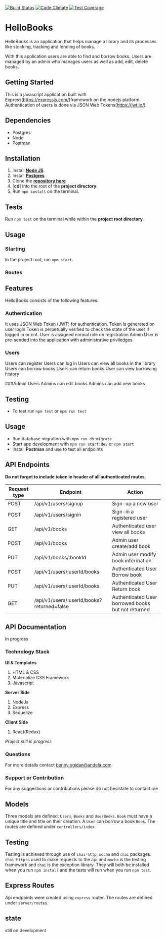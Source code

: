[![Build Status](https://travis-ci.org/benfluleck/HelloBooks.png)](https://travis-ci.org/benfluleck/HelloBooks.svg?branch=Travisrepo)
[![Code Climate](https://codeclimate.com/github/benfluleck/HelloBooks/badges/gpa.svg)](https://codeclimate.com/github/benfluleck/HelloBooks/)
[![Test Coverage](https://codeclimate.com/github/benfluleck/HelloBooks/badges/coverage.svg)](https://codeclimate.com/github/codeclimate/benfluleck/HelloBooks)

# HelloBooks

HelloBooks is an application that helps manage a library and its processes like stocking, tracking and lending of books.

With this application users are able to find and borrow books. Users  are managed by an admin who manages users as well as add, edit, delete books.

## Getting Started
This is a javascript application built with Express(https://expressjs.com/)framework on the nodejs platform. Authentication of users is done via JSON Web Tokens(https://jwt.io/).

## Dependencies
* Postgres
* Node
* Postman

## Installation

1. Install [**Node JS**](https://nodejs.org/en/).
1. Install [**Postgres**](https://www.postgresql.org/) .
1. Clone the [**repository here**](https://github.com/benfluleck/HelloBooks/)
1. [**cd**] into the root of the **project directory**.
1. Run `npm install` on the terminal.

## Tests

Run `npm test` on the terminal while within the **project root directory**.

## Usage
### Starting
In the project root, run `npm start`.

### Routes

## Features
HelloBooks consists of the following features:

### Authentication

It uses JSON Web Token (JWT) for authentication.
Token is generated on user login
Token is perpetually verified to check the state of the user if logged in or not.
User is assigned normal role on registration
Admin User is pre-seeded into the application with administrative priviledges

### Users

Users can register
Users can log in
Users can view all books in the library
Users can borrow books
Users can return books
User can view borrowing history

###Admin Users
Admins can edit books
Admins can add new books

## Testing 
- To test run `npm test` or `npm run test`

## Usage
- Run database migration with `npm run db:migrate`
- Start app development with `npm run start:dev` or `npm start`
- Install **Postman** and use to test all endpoints

## API Endpoints

**Do not forget to include token in header of all authenticated routes.**

Request type | Endpoint                                   | Action
-------------|--------------------------------------------|--------------------------------------------------
POST         | /api/v1/users/signup                       | Sign-up a new user
POST	     | /api/v1/users/signin                       | Sign-in a registered user
GET	         | /api/v1/books	                          | Authenticated user view all books
POST	     | /api/v1/books	                          | Admin user create/add book
PUT	         | /api/v1/books/:bookId	                  | Admin user modify book information
POST         | /api/v1/users/:userId/books                | Authenticated User Borrow book
PUT          | /api/v1/users/:userId/books                | Authenticated User Return book
GET	         | /api/v1/users/:userId/books?returned=false | Authenticated User borrowed books but not returned

## API Documentation
In progress

### Technology Stack
**UI & Templates**
1. HTML & CSS
2. Materialize CSS Framework
3. Javascript

**Server Side**
1. NodeJs
2. Express
3. Sequelize

**Client Side**
1. React(Redux)

_Project still in progress_

### Questions
For more details contact benny.ogidan@andela.com

### Support or Contribution
For any suggestions or contributions  please do not hesistate to contact me


## Models

Three models are defined: `Users`, `Books` and `UserBooks`. `Book` must have a unique title and title  on their creation. A `User` can borrow a book `Book`. The routes are defined under `controllers/index`.

## Testing

Testing is achieved through use of `chai-http`, `mocha` and `chai` packages. `chai-http` is used to make requests to the api and `mocha` is the testing framework and `chai` is the exception library. They will both be installed when you run `npm install` and the tests will run when you run `npm test`.

## Express Routes

Api endpoints were created using `express` router. The routes are defined under `server/routes`.



## state
still on development

